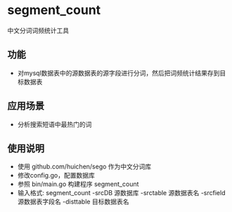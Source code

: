 # segment_count
中文分词词频统计工具
## 功能
- 对mysql数据表中的源数据表的源字段进行分词，然后把词频统计结果存到目标数据表

## 应用场景
- 分析搜索短语中最热门的词

## 使用说明
- 使用 github.com/huichen/sego 作为中文分词库
- 修改config.go，配置数据库
- 参照 bin/main.go 构建程序 segment_count
- 输入格式: segment_count -srcDB 源数据库 -srctable 源数据表名 -srcfield 源数据表字段名 -disttable 目标数据表名
